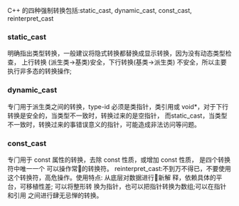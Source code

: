 C++ 的四种强制转换包括:static_cast, dynamic_cast, const_cast, reinterpret_cast
### static_cast
明确指出类型转换，一般建议将隐式转换都替换成显示转换，因为没有动态类型检查，
上行转换 (派生类->基类)安全，下行转换(基类->派生类) 不安全，所以主要执行非多态的转换操作; 

### dynamic_cast
专⻔用于派生类之间的转换，type-id 必须是类指针，类引用或 void*，对于下行转换是安全的，当类型不一致时，转换过来的是空指针，
而static_cast，当类型不一致时，转换过来的事错误意义的指针，可能造成非法访问等问题。

### const_cast
专⻔用于 const 属性的转换，去除 const 性质，或增加 const 性质， 是四个转换符中唯一一个 可以操作常􏰁的转换符。
reinterpret_cast:不到万不得已，不要使用这个转换符，高危操作。使用特点: 从底层对数据进行􏰀新解 释，依赖具体的平台，可移植性差; 可以将整形转 换为指针，也可以把指针转换为数组;可以在指针和引用 之间进行肆无忌惮的转换。
